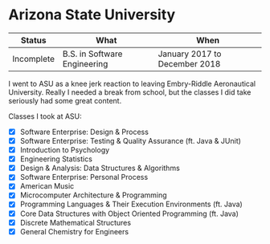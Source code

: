 # Arizona State University

| Status | What | When |
| ---------- | ----------- | ---------- |
| Incomplete | B.S. in Software Engineering | January 2017 to December 2018 |

I went to ASU as a knee jerk reaction to leaving Embry-Riddle Aeronautical University. Really I needed a break from school, but the classes I did take seriously had some great content.

Classes I took at ASU:
 - [x] Software Enterprise: Design & Process
 - [x] Software Enterprise: Testing & Quality Assurance (ft. Java & JUnit)
 - [x] Introduction to Psychology
 - [x] Engineering Statistics
 - [x] Design & Analysis: Data Structures & Algorithms
 - [x] Software Enterprise: Personal Process
 - [x] American Music
 - [x] Microcomputer Architecture & Programming
 - [x] Programming Languages & Their Execution Environments (ft. Java)
 - [x] Core Data Structures with Object Oriented Programming (ft. Java)
 - [x] Discrete Mathematical Structures
 - [x] General Chemistry for Engineers